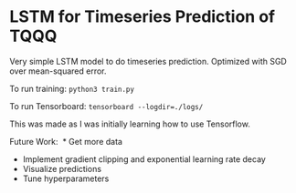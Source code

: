 # LSTM for Timeseries Prediction of TQQQ

Very simple LSTM model to do timeseries prediction. Optimized with SGD over mean-squared error. 

To run training: ``` python3 train.py ```

To run Tensorboard: ``` tensorboard --logdir=./logs/ ``` 

This was made as I was initially learning how to use Tensorflow. 

Future Work:
  * Get more data
  * Implement gradient clipping and exponential learning rate decay
  * Visualize predictions
  * Tune hyperparameters
